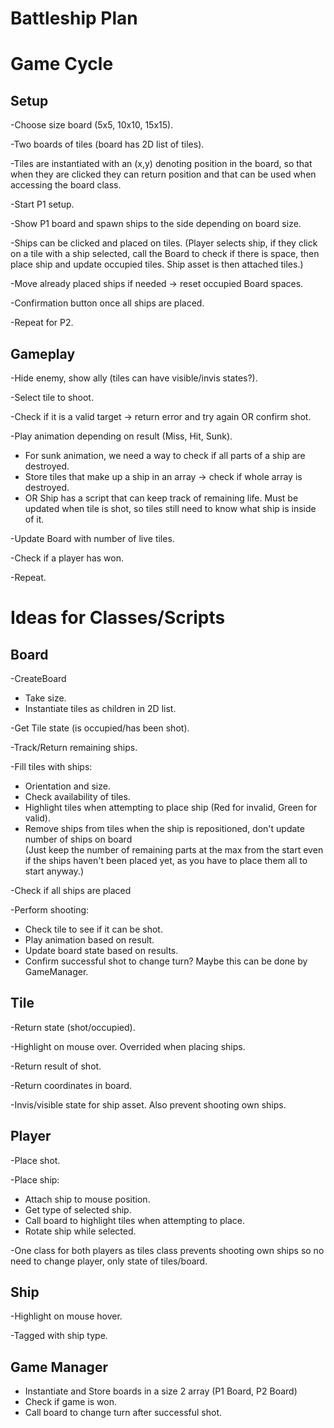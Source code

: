 # Battleship Plan

# Game Cycle

## Setup
-Choose size board (5x5, 10x10, 15x15).  

-Two boards of tiles (board has 2D list of tiles).  

-Tiles are instantiated with an (x,y) denoting position in the board, so that when they are clicked they can return position and that can be used when accessing the board class.  

-Start P1 setup.  

-Show P1 board and spawn ships to the side depending on board size.  

-Ships can be clicked and placed on tiles. (Player selects ship, if they click on a tile with a ship selected, call the Board to check if there is space, then place ship and update occupied tiles. Ship asset is then attached tiles.)

-Move already placed ships if needed -> reset occupied Board spaces.

-Confirmation button once all ships are placed.

-Repeat for P2.

## Gameplay

-Hide enemy, show ally (tiles can have visible/invis states?).

-Select tile to shoot.

-Check if it is a valid target -> return error and try again OR confirm shot.

-Play animation depending on result (Miss, Hit, Sunk).
- For sunk animation, we need a way to check if all parts of a ship are destroyed.
- Store tiles that make up a ship in an array -> check if whole array is destroyed.
- OR Ship has a script that can keep track of remaining life. Must be updated when tile is shot, so tiles still need to know what ship is inside of it.

-Update Board with number of live tiles.

-Check if a player has won.

-Repeat.

# Ideas for Classes/Scripts

## Board
-CreateBoard  
- Take size.  
- Instantiate tiles as children in 2D list.  

-Get Tile state (is occupied/has been shot).

-Track/Return remaining ships.

-Fill tiles with ships:
- Orientation and size.
- Check availability of tiles.
- Highlight tiles when attempting to place ship (Red for invalid, Green for valid).
- Remove ships from tiles when the ship is repositioned, don't update number of ships on board  
 (Just keep the number of remaining parts at the max from the start even if the ships haven't been placed yet, as you have to place them all to start anyway.)

-Check if all ships are placed

-Perform shooting:
- Check tile to see if it can be shot.
- Play animation based on result.
- Update board state based on results.
- Confirm successful shot to change turn? Maybe this can be done by GameManager.

## Tile
-Return state (shot/occupied).

-Highlight on mouse over. Overrided when placing ships.

-Return result of shot.

-Return coordinates in board.

-Invis/visible state for ship asset. Also prevent shooting own ships.

## Player
-Place shot.

-Place ship:
- Attach ship to mouse position.
- Get type of selected ship.
- Call board to highlight tiles when attempting to place.
- Rotate ship while selected.

-One class for both players as tiles class prevents shooting own ships so no need to change player, only state of tiles/board.

## Ship
-Highlight on mouse hover.

-Tagged with ship type.

## Game Manager
- Instantiate and Store boards in a size 2 array (P1 Board, P2 Board)
- Check if game is won.
- Call board to change turn after successful shot.
